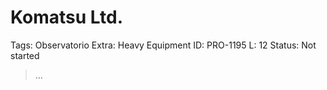 # Komatsu Ltd.

Tags: Observatorio
Extra: Heavy Equipment
ID: PRO-1195
L: 12
Status: Not started

> …
>